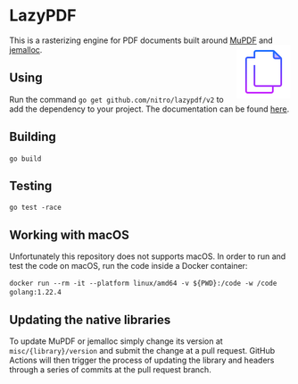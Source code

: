 # LazyPDF
This is a rasterizing engine for PDF documents built around [MuPDF][mupdf] and [jemalloc][jemalloc].
<a target="_blank" href="https://icons8.com/icon/43610/copy">
  <img src="misc/assets/icon.png" align="right" height="96px" width="96px" />
</a>

## Using
Run the command `go get github.com/nitro/lazypdf/v2` to add the dependency to your project. The documentation can be found [here](https://pkg.go.dev/github.com/nitro/lazypdf/v2).

## Building
```golang
go build
```

## Testing
```golang
go test -race
```

## Working with macOS
Unfortunately this repository does not supports macOS. In order to run and test the code on macOS, run the code inside a Docker container:
```shell
docker run --rm -it --platform linux/amd64 -v ${PWD}:/code -w /code golang:1.22.4
```

## Updating the native libraries
To update MuPDF or jemalloc simply change its version at `misc/{library}/version` and submit the change at a pull request. GitHub Actions will then trigger the process of updating the library and headers through a series of commits at the pull request branch.

[mupdf]: https://mupdf.com
[jemalloc]: https://github.com/jemalloc/jemalloc
